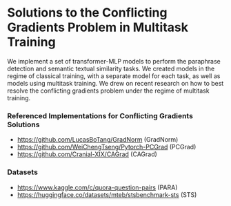 # Solutions to the Conflicting Gradients Problem in Multitask Training

We implement a set of transformer-MLP models to perform the paraphrase detection and semantic textual similarity tasks.
We created models in the regime of classical training, with a separate model for each task, as well as models using multitask training.
We drew on recent research on how to best resolve the conflicting gradients problem under the regime of multitask training.

### Referenced Implementations for Conflicting Gradients Solutions

- https://github.com/LucasBoTang/GradNorm (GradNorm)
- https://github.com/WeiChengTseng/Pytorch-PCGrad (PCGrad)
- https://github.com/Cranial-XIX/CAGrad (CAGrad)

### Datasets
- https://www.kaggle.com/c/quora-question-pairs (PARA)
- https://huggingface.co/datasets/mteb/stsbenchmark-sts (STS)
